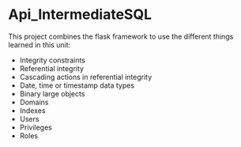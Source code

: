 # Api_IntermediateSQL

This project combines the flask framework to use the different things learned in this unit: 

- Integrity constraints
- Referential integrity
- Cascading actions in referential integrity
- Date, time or timestamp data types
- Binary large objects
- Domains
- Indexes
- Users
- Privileges
- Roles

